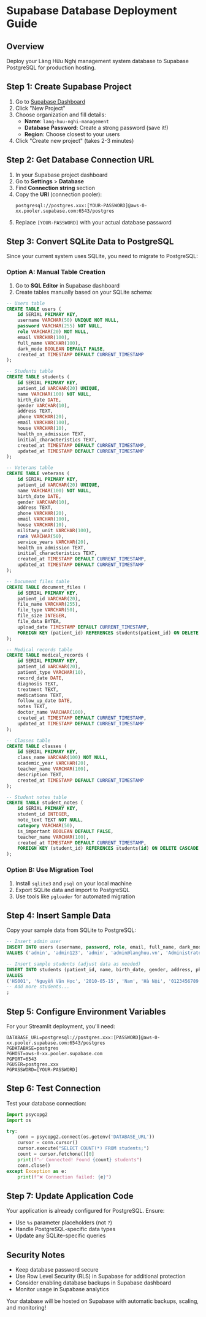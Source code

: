 # Supabase Database Deployment Guide

## Overview
Deploy your Làng Hữu Nghị management system database to Supabase PostgreSQL for production hosting.

## Step 1: Create Supabase Project

1. Go to [Supabase Dashboard](https://supabase.com/dashboard)
2. Click "New Project"
3. Choose organization and fill details:
   - **Name**: `lang-huu-nghi-management`
   - **Database Password**: Create a strong password (save it!)
   - **Region**: Choose closest to your users
4. Click "Create new project" (takes 2-3 minutes)

## Step 2: Get Database Connection URL

1. In your Supabase project dashboard
2. Go to **Settings** > **Database**
3. Find **Connection string** section
4. Copy the **URI** (connection pooler):
   ```
   postgresql://postgres.xxx:[YOUR-PASSWORD]@aws-0-xx.pooler.supabase.com:6543/postgres
   ```
5. Replace `[YOUR-PASSWORD]` with your actual database password

## Step 3: Convert SQLite Data to PostgreSQL

Since your current system uses SQLite, you need to migrate to PostgreSQL:

### Option A: Manual Table Creation
1. Go to **SQL Editor** in Supabase dashboard
2. Create tables manually based on your SQLite schema:

```sql
-- Users table
CREATE TABLE users (
    id SERIAL PRIMARY KEY,
    username VARCHAR(50) UNIQUE NOT NULL,
    password VARCHAR(255) NOT NULL,
    role VARCHAR(20) NOT NULL,
    email VARCHAR(100),
    full_name VARCHAR(100),
    dark_mode BOOLEAN DEFAULT FALSE,
    created_at TIMESTAMP DEFAULT CURRENT_TIMESTAMP
);

-- Students table  
CREATE TABLE students (
    id SERIAL PRIMARY KEY,
    patient_id VARCHAR(20) UNIQUE,
    name VARCHAR(100) NOT NULL,
    birth_date DATE,
    gender VARCHAR(10),
    address TEXT,
    phone VARCHAR(20),
    email VARCHAR(100),
    house VARCHAR(10),
    health_on_admission TEXT,
    initial_characteristics TEXT,
    created_at TIMESTAMP DEFAULT CURRENT_TIMESTAMP,
    updated_at TIMESTAMP DEFAULT CURRENT_TIMESTAMP
);

-- Veterans table
CREATE TABLE veterans (
    id SERIAL PRIMARY KEY,
    patient_id VARCHAR(20) UNIQUE,
    name VARCHAR(100) NOT NULL,
    birth_date DATE,
    gender VARCHAR(10),
    address TEXT,
    phone VARCHAR(20),
    email VARCHAR(100),
    house VARCHAR(10),
    military_unit VARCHAR(100),
    rank VARCHAR(50),
    service_years VARCHAR(20),
    health_on_admission TEXT,
    initial_characteristics TEXT,
    created_at TIMESTAMP DEFAULT CURRENT_TIMESTAMP,
    updated_at TIMESTAMP DEFAULT CURRENT_TIMESTAMP
);

-- Document files table
CREATE TABLE document_files (
    id SERIAL PRIMARY KEY,
    patient_id VARCHAR(20),
    file_name VARCHAR(255),
    file_type VARCHAR(50),
    file_size INTEGER,
    file_data BYTEA,
    upload_date TIMESTAMP DEFAULT CURRENT_TIMESTAMP,
    FOREIGN KEY (patient_id) REFERENCES students(patient_id) ON DELETE CASCADE
);

-- Medical records table
CREATE TABLE medical_records (
    id SERIAL PRIMARY KEY,
    patient_id VARCHAR(20),
    patient_type VARCHAR(10),
    record_date DATE,
    diagnosis TEXT,
    treatment TEXT,
    medications TEXT,
    follow_up_date DATE,
    notes TEXT,
    doctor_name VARCHAR(100),
    created_at TIMESTAMP DEFAULT CURRENT_TIMESTAMP,
    updated_at TIMESTAMP DEFAULT CURRENT_TIMESTAMP
);

-- Classes table
CREATE TABLE classes (
    id SERIAL PRIMARY KEY,
    class_name VARCHAR(100) NOT NULL,
    academic_year VARCHAR(20),
    teacher_name VARCHAR(100),
    description TEXT,
    created_at TIMESTAMP DEFAULT CURRENT_TIMESTAMP
);

-- Student notes table
CREATE TABLE student_notes (
    id SERIAL PRIMARY KEY,
    student_id INTEGER,
    note_text TEXT NOT NULL,
    category VARCHAR(50),
    is_important BOOLEAN DEFAULT FALSE,
    teacher_name VARCHAR(100),
    created_at TIMESTAMP DEFAULT CURRENT_TIMESTAMP,
    FOREIGN KEY (student_id) REFERENCES students(id) ON DELETE CASCADE
);
```

### Option B: Use Migration Tool
1. Install `sqlite3` and `psql` on your local machine
2. Export SQLite data and import to PostgreSQL
3. Use tools like `pgloader` for automated migration

## Step 4: Insert Sample Data

Copy your sample data from SQLite to PostgreSQL:

```sql
-- Insert admin user
INSERT INTO users (username, password, role, email, full_name, dark_mode) 
VALUES ('admin', 'admin123', 'admin', 'admin@langhuu.vn', 'Administrator', false);

-- Insert sample students (adjust data as needed)
INSERT INTO students (patient_id, name, birth_date, gender, address, phone, house, health_on_admission, initial_characteristics)
VALUES 
('HS001', 'Nguyễn Văn Học', '2010-05-15', 'Nam', 'Hà Nội', '0123456789', 'T3', 'Tình trạng sức khỏe tốt', 'Học sinh hiền lành, ngoan ngoãn'),
-- Add more students...
;
```

## Step 5: Configure Environment Variables

For your Streamlit deployment, you'll need:

```env
DATABASE_URL=postgresql://postgres.xxx:[PASSWORD]@aws-0-xx.pooler.supabase.com:6543/postgres
PGDATABASE=postgres
PGHOST=aws-0-xx.pooler.supabase.com
PGPORT=6543
PGUSER=postgres.xxx
PGPASSWORD=[YOUR-PASSWORD]
```

## Step 6: Test Connection

Test your database connection:

```python
import psycopg2
import os

try:
    conn = psycopg2.connect(os.getenv('DATABASE_URL'))
    cursor = conn.cursor()
    cursor.execute("SELECT COUNT(*) FROM students;")
    count = cursor.fetchone()[0]
    print(f"✅ Connected! Found {count} students")
    conn.close()
except Exception as e:
    print(f"❌ Connection failed: {e}")
```

## Step 7: Update Application Code

Your application is already configured for PostgreSQL. Ensure:
- Use `%s` parameter placeholders (not `?`)
- Handle PostgreSQL-specific data types
- Update any SQLite-specific queries

## Security Notes

- Keep database password secure
- Use Row Level Security (RLS) in Supabase for additional protection
- Consider enabling database backups in Supabase dashboard
- Monitor usage in Supabase analytics

Your database will be hosted on Supabase with automatic backups, scaling, and monitoring!